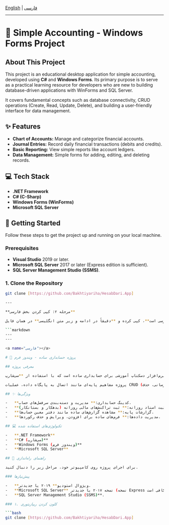 ﻿[English](#english) | [فارسی](#فارسی)

---

<a name="english"></a>

# 🧾 Simple Accounting - Windows Forms Project

## About This Project

This project is an educational desktop application for simple accounting, developed using **C#** and **Windows Forms**. Its primary purpose is to serve as a practical learning resource for developers who are new to building database-driven applications with WinForms and SQL Server.

It covers fundamental concepts such as database connectivity, CRUD operations (Create, Read, Update, Delete), and building a user-friendly interface for data management.

## ✨ Features

-   **Chart of Accounts:** Manage and categorize financial accounts.
-   **Journal Entries:** Record daily financial transactions (debits and credits).
-   **Basic Reporting:** View simple reports like account ledgers.
-   **Data Management:** Simple forms for adding, editing, and deleting records.

## 💻 Tech Stack

-   **.NET Framework**
-   **C# (C-Sharp)**
-   **Windows Forms (WinForms)**
-   **Microsoft SQL Server**

## 🚀 Getting Started

Follow these steps to get the project up and running on your local machine.

### Prerequisites

-   **Visual Studio** 2019 or later.
-   **Microsoft SQL Server** 2017 or later (Express edition is sufficient).
-   **SQL Server Management Studio (SSMS)**.

### 1. Clone the Repository

```bash
git clone [https://github.com/Bakhtiyariha/HesabDari.App]

---

**مرحله ۲: کپی کردن بخش فارسی**

سپس، کل متن زیر را که **فقط مربوط به بخش فارسی است**، کپی کرده و **دقیقاً در ادامه و زیر متن انگلیسی** در همان فایل `README.md` خود پیست کنید.

```markdown
---
---

<a name="فارسی"></a>

# 🧾 پروژه حسابداری ساده - ویندوز فرم

## معرفی پروژه

این پروژه یک نرم‌افزار دسکتاپ آموزشی برای حسابداری ساده است که با استفاده از **سی‌شارپ (#C)** و **ویندوز فرم (Windows Forms)** توسعه داده شده است. هدف اصلی آن، فراهم کردن یک منبع یادگیری کاربردی برای برنامه‌نویسانی است که به تازگی کار با نرم‌افزارهای مبتنی بر پایگاه داده در محیط WinForms و SQL Server را آغاز کرده‌اند.

پروژه مفاهیم پایه‌ای مانند اتصال به پایگاه داده، عملیات CRUD (ایجاد، خواندن، به‌روزرسانی، حذف) و ساخت یک رابط کاربری ساده برای مدیریت داده‌ها را پوشش می‌دهد.

## ✨ ویژگی‌ها

-   **کدینگ حسابداری:** مدیریت و دسته‌بندی سرفصل‌های حساب.
-   **ثبت اسناد روزانه:** ثبت تراکنش‌های مالی روزانه (بدهکار و بستانکار).
-   **گزارشات پایه:** مشاهده گزارش‌های ساده مانند دفتر معین حساب‌ها.
-   **مدیریت داده‌ها:** فرم‌های ساده برای افزودن، ویرایش و حذف رکوردها.

## 💻 تکنولوژی‌های استفاده شده

-   **.NET Framework**
-   **C# (سی‌شارپ)**
-   **Windows Forms (ویندوز فرم)**
-   **Microsoft SQL Server**

## 🚀 راهنمای راه‌اندازی

برای اجرای پروژه روی کامپیوتر خود، مراحل زیر را دنبال کنید.

### پیش‌نیازها

-   **ویژوال استودیو** ۲۰۱۹ یا جدیدتر.
-   **Microsoft SQL Server** نسخه ۲۰۱۷ یا جدیدتر (نسخه Express کافی است).
-   **SQL Server Management Studio (SSMS)**.

### ۱. کلون کردن ریپازیتوری

```bash
git clone [https://github.com/Bakhtiyariha/HesabDari.App]